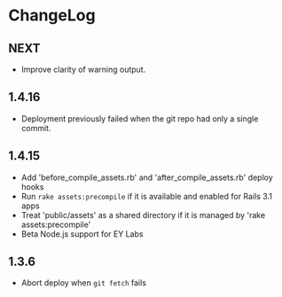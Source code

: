 # ChangeLog

## NEXT

  * Improve clarity of warning output.

## 1.4.16

  * Deployment previously failed when the git repo had only a single commit.

## 1.4.15

  * Add 'before_compile_assets.rb' and 'after_compile_assets.rb' deploy hooks
  * Run `rake assets:precompile` if it is available and enabled for Rails 3.1 apps
  * Treat 'public/assets' as a shared directory if it is managed by 'rake assets:precompile'
  * Beta Node.js support for EY Labs

## 1.3.6

  * Abort deploy when `git fetch` fails
